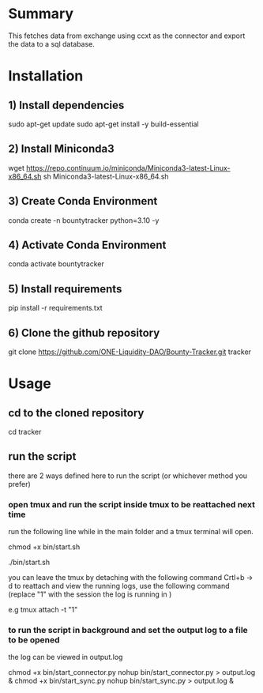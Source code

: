# Summary

This fetches data from exchange using ccxt as the connector and export the data to a sql database.
# Installation

## 1) Install dependencies
sudo apt-get update
sudo apt-get install -y build-essential


## 2) Install Miniconda3
wget https://repo.continuum.io/miniconda/Miniconda3-latest-Linux-x86_64.sh
sh Miniconda3-latest-Linux-x86_64.sh


## 3) Create Conda Environment
conda create -n bountytracker python=3.10 -y


## 4) Activate Conda Environment
conda activate bountytracker


## 5) Install requirements
pip install -r requirements.txt


## 6) Clone the github repository
git clone https://github.com/ONE-Liquidity-DAO/Bounty-Tracker.git tracker


# Usage
## cd to the cloned repository
cd tracker

## run the script
there are 2 ways defined here to run the script (or whichever method you prefer)

### open tmux and run the script inside tmux to be reattached next time
run the following line while in the main folder and a tmux terminal will open.

chmod +x bin/start.sh

./bin/start.sh

you can leave the tmux by detaching with the following command
Crtl+b -> d
to reattach and view the running logs, use the following command 
(replace "1" with the session the log is running in )

e.g tmux attach -t "1"

### to run the script in background and set the output log to a file to be opened
the log can be viewed in output.log


chmod +x bin/start_connector.py
nohup bin/start_connector.py > output.log &
chmod +x bin/start_sync.py
nohup bin/start_sync.py > output.log &
